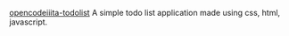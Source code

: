 [opencodeiiita-todolist](https://github.com/rahulsingh-20/opencodeiiita-todolist)
A simple todo list application made using css, html, javascript.

